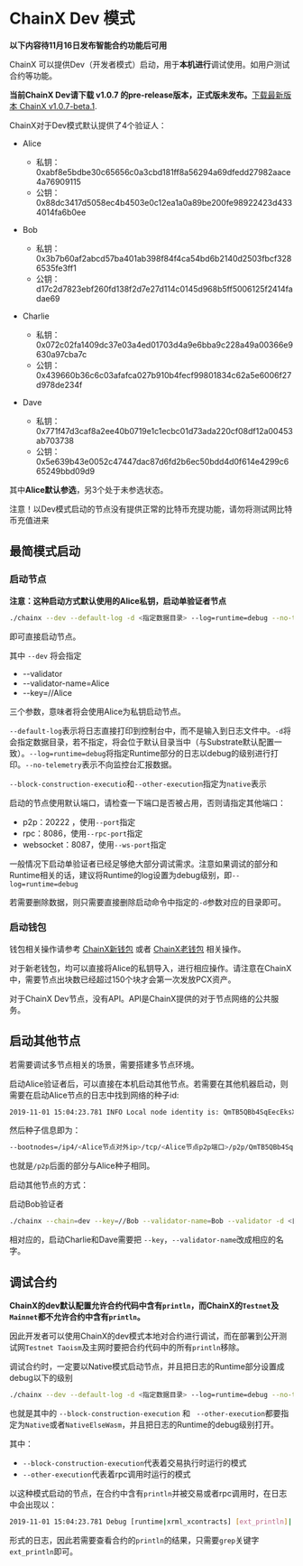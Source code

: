 # ChainX Dev 模式

**以下内容待11月16日发布智能合约功能后可用**

ChainX 可以提供Dev（开发者模式）启动，用于**本机进行**调试使用。如用户测试合约等功能。

**当前ChainX Dev请下载 v1.0.7 的pre-release版本，正式版未发布。**[下载最新版本 ChainX v1.0.7-beta.1](https://github.com/chainx-org/ChainX/releases/tag/v1.0.7-beta.1).

ChainX对于Dev模式默认提供了4个验证人：

* Alice
  - 私钥：0xabf8e5bdbe30c65656c0a3cbd181ff8a56294a69dfedd27982aace4a76909115
  - 公钥：0x88dc3417d5058ec4b4503e0c12ea1a0a89be200fe98922423d4334014fa6b0ee

* Bob
  - 私钥：0x3b7b60af2abcd57ba401ab398f84f4ca54bd6b2140d2503fbcf3286535fe3ff1
  - 公钥：d17c2d7823ebf260fd138f2d7e27d114c0145d968b5ff5006125f2414fadae69

* Charlie
  - 私钥：0x072c02fa1409dc37e03a4ed01703d4a9e6bba9c228a49a00366e9630a97cba7c
  - 公钥：0x439660b36c6c03afafca027b910b4fecf99801834c62a5e6006f27d978de234f

* Dave
  - 私钥：0x771f47d3caf8a2ee40b0719e1c1ecbc01d73ada220cf08df12a00453ab703738
  - 公钥：0x5e639b43e0052c47447dac87d6fd2b6ec50bdd4d0f614e4299c665249bbd09d9

其中**Alice默认参选**，另3个处于未参选状态。

注意！以Dev模式启动的节点没有提供正常的比特币充提功能，请勿将测试网比特币充值进来

## 最简模式启动

### 启动节点

**注意：这种启动方式默认使用的Alice私钥，启动单验证者节点**

```bash
./chainx --dev --default-log -d <指定数据目录> --log=runtime=debug --no-telemetry --block-construction-execution=native --other-execution=native
```

即可直接启动节点。

其中 `--dev` 将会指定

* --validator
* --validator-name=Alice
* --key=//Alice

三个参数，意味者将会使用Alice为私钥启动节点。

`--default-log`表示将日志直接打印到控制台中，而不是输入到日志文件中。`-d`将会指定数据目录，若不指定，将会位于默认目录当中（与Substrate默认配置一致）。`--log=runtime=debug`将指定Runtime部分的日志以debug的级别进行打印。`--no-telemetry`表示不向监控台汇报数据。

`--block-construction-executio`和`--other-execution`指定为`native`表示

启动的节点使用默认端口，请检查一下端口是否被占用，否则请指定其他端口：

* p2p：20222 ，使用`--port`指定
* rpc：8086，使用`--rpc-port`指定
* websocket：8087，使用`--ws-port`指定

一般情况下启动单验证者已经足够绝大部分调试需求。注意如果调试的部分和Runtime相关的话，建议将Runtime的log设置为debug级别，即`--log=runtime=debug`

若需要删除数据，则只需要直接删除启动命令中指定的`-d`参数对应的目录即可。

### 启动钱包

钱包相关操作请参考 [ChainX新钱包](wallet#新钱包) 或者 [ChainX老钱包](wallet#老钱包) 相关操作。

对于新老钱包，均可以直接将Alice的私钥导入，进行相应操作。请注意在ChainX中，需要节点出块数已经超过150个块才会第一次发放PCX资产。

对于ChainX Dev节点，没有API。API是ChainX提供的对于节点网络的公共服务。

## 启动其他节点

若需要调试多节点相关的场景，需要搭建多节点环境。

启动Alice验证者后，可以直接在本机启动其他节点。若需要在其他机器启动，则需要在启动Alice节点的日志中找到网络的种子id:

```bash
2019-11-01 15:04:23.781 INFO Local node identity is: QmTB5QBb4SqEecEksXEB6a35yNgvtTyjYDG3LV43yEEibv
```

然后种子信息即为：

```bash
--bootnodes=/ip4/<Alice节点对外ip>/tcp/<Alice节点p2p端口>/p2p/QmTB5QBb4SqEecEksXEB6a35yNgvtTyjYDG3LV43yEEibv
```

也就是`/p2p`后面的部分与Alice种子相同。

启动其他节点的方式：

启动Bob验证者

```bash
./chainx --chain=dev --key=//Bob --validator-name=Bob --validator -d <目录>  --log=runtime=debug --default-log --bootnodes=<Alice的种子>
```

相对应的，启动Charlie和Dave需要把 `--key`，`--validator-name`改成相应的名字。

## 调试合约

**ChainX的dev默认配置允许合约代码中含有`println`，而ChainX的`Testnet`及`Mainnet`都不允许合约中含有`println`。**

因此开发者可以使用ChainX的dev模式本地对合约进行调试，而在部署到公开测试网`Testnet Taoism`及主网时要把合约代码中的所有`println`移除。

调试合约时，一定要以Native模式启动节点，并且把日志的Runtime部分设置成debug以下的级别

```bash
./chainx --dev --default-log -d <指定数据目录> --log=runtime=debug --no-telemetry --block-construction-execution=native --other-execution=native
```

也就是其中的 `--block-construction-execution` 和 ` --other-execution`都要指定为`Native`或者`NativeElseWasm`，并且把日志的Runtime的debug级别打开。

其中：

* `--block-construction-execution`代表着交易执行时运行的模式
* `--other-execution`代表着rpc调用时运行的模式

以这种模式启动的节点，在合约中含有`println`并被交易或者rpc调用时，在日志中会出现以：

```bash
2019-11-01 15:04:23.781 Debug [runtime|xrml_xcontracts] [ext_println]|......
```

形式的日志，因此若需要查看合约的`println`的结果，只需要`grep`关键字`ext_println`即可。
